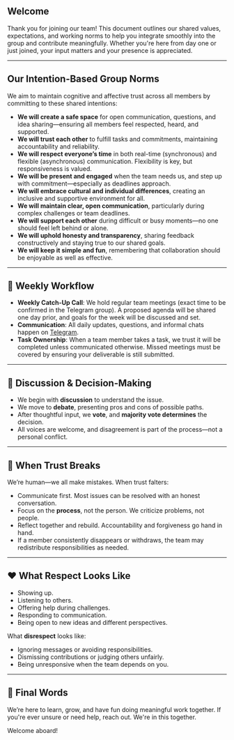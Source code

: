 ## Welcome

Thank you for joining our team! This document outlines our shared values, expectations, and working norms to help you integrate smoothly into the group and contribute meaningfully. Whether you're here from day one or just joined, your input matters and your presence is appreciated.

---

##  Our Intention-Based Group Norms

We aim to maintain cognitive and affective trust across all members by committing to these shared intentions:

- **We will create a safe space** for open communication, questions, and idea sharing—ensuring all members feel respected, heard, and supported.
- **We will trust each other** to fulfill tasks and commitments, maintaining accountability and reliability.
- **We will respect everyone’s time** in both real-time (synchronous) and flexible (asynchronous) communication. Flexibility is key, but responsiveness is valued.
- **We will be present and engaged** when the team needs us, and step up with commitment—especially as deadlines approach.
- **We will embrace cultural and individual differences**, creating an inclusive and supportive environment for all.
- **We will maintain clear, open communication**, particularly during complex challenges or team deadlines.
- **We will support each other** during difficult or busy moments—no one should feel left behind or alone.
- **We will uphold honesty and transparency**, sharing feedback constructively and staying true to our shared goals.
- **We will keep it simple and fun**, remembering that collaboration should be enjoyable as well as effective.

---

## 🔄 Weekly Workflow

- **Weekly Catch-Up Call**: We hold regular team meetings (exact time to be confirmed in the Telegram group). A proposed agenda will be shared one day prior, and goals for the week will be discussed and set.
- **Communication**: All daily updates, questions, and informal chats happen on [Telegram](https://t.me/+ApRzOEobgrM3YjZk).
- **Task Ownership**: When a team member takes a task, we trust it will be completed unless communicated otherwise. Missed meetings must be covered by ensuring your deliverable is still submitted.

---

## 🧠 Discussion & Decision-Making

- We begin with **discussion** to understand the issue.
- We move to **debate**, presenting pros and cons of possible paths.
- After thoughtful input, we **vote**, and **majority vote determines** the decision.
- All voices are welcome, and disagreement is part of the process—not a personal conflict.

---

## 🔧 When Trust Breaks

We’re human—we all make mistakes. When trust falters:

- Communicate first. Most issues can be resolved with an honest conversation.
- Focus on the **process**, not the person. We criticize problems, not people.
- Reflect together and rebuild. Accountability and forgiveness go hand in hand.
- If a member consistently disappears or withdraws, the team may redistribute responsibilities as needed.

---

## ❤️ What Respect Looks Like

- Showing up.
- Listening to others.
- Offering help during challenges.
- Responding to communication.
- Being open to new ideas and different perspectives.

What **disrespect** looks like:

- Ignoring messages or avoiding responsibilities.
- Dismissing contributions or judging others unfairly.
- Being unresponsive when the team depends on you.

---

## 🌱 Final Words

We’re here to learn, grow, and have fun doing meaningful work together. If you're ever unsure or need help, reach out. We're in this together.

Welcome aboard!
